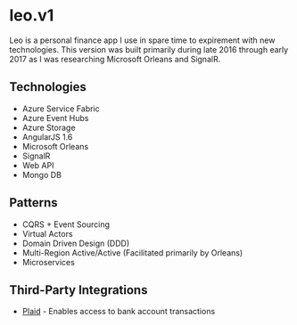 # leo.v1

Leo is a personal finance app I use in spare time to expirement with new technologies. This version was built primarily during late 2016 through early 2017 as I was researching Microsoft Orleans and SignalR. 

## Technologies
 - Azure Service Fabric 
 - Azure Event Hubs
 - Azure Storage
 - AngularJS 1.6
 - Microsoft Orleans
 - SignalR
 - Web API
 - Mongo DB

## Patterns
 - CQRS + Event Sourcing
 - Virtual Actors
 - Domain Driven Design (DDD)
 - Multi-Region Active/Active (Facilitated primarily by Orleans)
 - Microservices

## Third-Party Integrations
 - [Plaid](https://plaid.com/) - Enables access to bank account transactions
 
 
